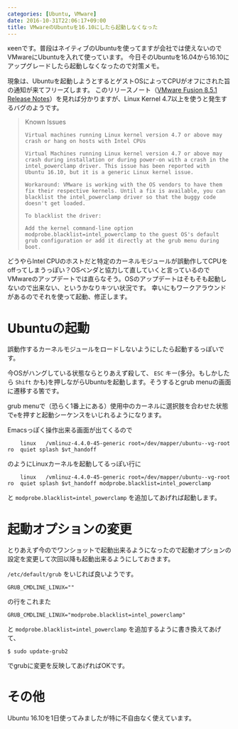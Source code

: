```yaml
---
categories: [Ubuntu, VMware]
date: 2016-10-31T22:06:17+09:00
title: VMwareのUbuntuを16.10にしたら起動しなくなった
---
```


κeenです。普段はネイティブのUbuntuを使ってますが会社では使えないのでVMwareにUbuntuを入れて使っています。
今日そのUbuntuを16.04から16.10にアップグレードしたら起動しなくなったので対策メモ。

<!--more-->
現象は、Ubuntuを起動しようとするとゲストOSによってCPUがオフにされた旨の通知が来てフリーズします。
このリリースノート（[VMware Fusion 8.5.1 Release Notes](http://pubs.vmware.com/Release_Notes/en/fusion/8/fusion-851-release-notes.html)）を見れば分かりますが、Linux Kernel 4.7以上を使うと発生するバグのようです。

> Known Issues
> 
>     Virtual machines running Linux kernel version 4.7 or above may crash or hang on hosts with Intel CPUs
> 
>     Virtual Machines running Linux kernel version 4.7 or above may crash during installation or during power-on with a crash in the intel_powerclamp driver. This issue has been reported with Ubuntu 16.10, but it is a generic Linux kernel issue.
> 
>     Workaround: VMware is working with the OS vendors to have them fix their respective kernels. Until a fix is available, you can blacklist the intel_powerclamp driver so that the buggy code doesn't get loaded.
> 
>     To blacklist the driver:
> 
>     Add the kernel command-line option modprobe.blacklist=intel_powerclamp to the guest OS's default grub configuration or add it directly at the grub menu during boot.
> 


どうやらIntel CPUのホストだと特定のカーネルモジュールが誤動作してCPUをoffってしまうっぽい？OSベンダと協力して直していくと言っているのでVMwareのアップデートでは直らなそう。OSのアップデートはそもそも起動しないので出来ない、というかなりキツい状況です。
幸いにもワークアラウンドがあるのでそれを使って起動、修正します。

# Ubuntuの起動
誤動作するカーネルモジュールをロードしないようにしたら起動するっぽいです。

今OSがハングしている状態ならとりあえず殺して、 `ESC` キー(多分。もしかしたら `Shift` かも)を押しながらUbuntuを起動します。そうするとgrub menuの画面に遷移する筈です。

grub menuで（恐らく1番上にある）使用中のカーネルに選択肢を合わせた状態で`e`を押すと起動シーケンスをいじれるようになります。

Emacsっぽく操作出来る画面が出てくるので

```
	linux	/vmlinuz-4.4.0-45-generic root=/dev/mapper/ubuntu--vg-root ro  quiet splash $vt_handoff
```

のようにLinuxカーネルを起動してるっぽい行に


```
	linux	/vmlinuz-4.4.0-45-generic root=/dev/mapper/ubuntu--vg-root ro  quiet splash $vt_handoff modprobe.blacklist=intel_powerclamp
```

と `modprobe.blacklist=intel_powerclamp` を追加してあげれば起動します。

# 起動オプションの変更

とりあえず今のでワンショットで起動出来るようになったので起動オプションの設定を変更して次回以降も起動出来るようにしておきます。

`/etc/default/grub` をいじれば良いようです。

```
GRUB_CMDLINE_LINUX=""
```


の行をこれまた

```
GRUB_CMDLINE_LINUX="modprobe.blacklist=intel_powerclamp"
```

と `modprobe.blacklist=intel_powerclamp` を追加するように書き換えてあげて、

```
$ sudo update-grub2
```

でgrubに変更を反映してあげればOKです。

# その他
Ubuntu 16.10を1日使ってみましたが特に不自由なく使えています。
